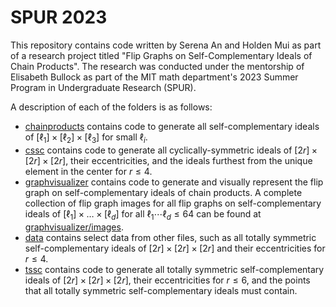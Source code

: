 # SPUR 2023
This repository contains code written by Serena An and Holden Mui as part of a research project titled "Flip Graphs on Self-Complementary Ideals of Chain Products". The research was conducted under the mentorship of Elisabeth Bullock as part of the MIT math department's 2023 Summer Program in Undergraduate Research (SPUR). 

A description of each of the folders is as follows:

* [chainproducts](chainproducts) contains code to generate all self-complementary ideals of $[\ell_1]\times [\ell_2]\times [\ell_3]$ for small $\ell_i$.
* [cssc](cssc) contains code to generate all cyclically-symmetric ideals of $[2r]\times [2r]\times [2r]$, their eccentricities, and the ideals furthest from the unique element in the center for $r\le 4$.
* [graphvisualizer](graphvisualizer) contains code to generate and visually represent the flip graph on self-complementary ideals of chain products. A complete collection of flip graph images for all flip graphs on self-complementary ideals of $[\ell_1] \times \dots \times [\ell_d]$ for all $\ell_1 \cdots \ell_d \leq 64$ can be found at [graphvisualizer/images](graphvisualizer/images).
* [data](data) contains select data from other files, such as all totally symmetric self-complementary ideals of $[2r]\times [2r]\times [2r]$ and their eccentricities for $r\le 4$.
* [tssc](tssc) contains code to generate all totally symmetric self-complementary ideals of $[2r]\times [2r]\times [2r]$, their eccentricities for $r\le 6$, and the points that all totally symmetric self-complementary ideals must contain.


